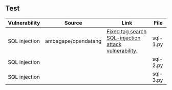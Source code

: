 
## Test




| Vulnerability        | Source  | Link          | File |
| --------------------|--------- |-------------| -----|
| SQL injection        | ambagape/opendatang | [Fixed tag search SQL-injection attack vulnerability. ](https://github.com/ambagape/opendatang/commit/f020853c54a1851f196d7fd8897c4620bccf9f6c) | sql-1.py |
| SQL injection        |    |    | sql-2.py |
| SQL injection        |   |  | sql-3.py |


